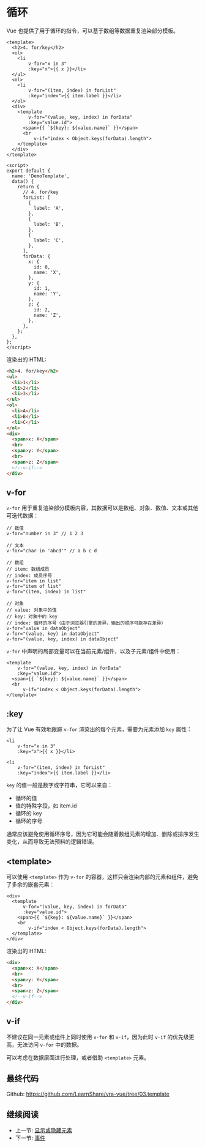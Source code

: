 # 循环

Vue 也提供了用于循环的指令，可以基于数组等数据重复渲染部分模板。

``` vue
<template>
  <h2>4. for/key</h2>
  <ul>
    <li
        v-for="x in 3"
        :key="x">{{ x }}</li>
  </ul>
  <ol>
    <li
        v-for="(item, index) in forList"
        :key="index">{{ item.label }}</li>
  </ol>
  <div>
    <template
        v-for="(value, key, index) in forData"
        :key="value.id">
      <span>{{ `${key}: ${value.name}` }}</span>
      <br
          v-if="index < Object.keys(forData).length">
    </template>
  </div>
</template>

<script>
export default {
  name: 'DemoTemplate',
  data() {
    return {
      // 4. for/key
      forList: [
        {
          label: 'A',
        },
        {
          label: 'B',
        },
        {
          label: 'C',
        },
      ],
      forData: {
        x: {
          id: 0,
          name: 'X',
        },
        y: {
          id: 1,
          name: 'Y',
        },
        z: {
          id: 2,
          name: 'Z',
        },
      },
    };
  },
};
</script>
```

渲染出的 HTML:

``` html
<h2>4. for/key</h2>
<ul>
  <li>1</li>
  <li>2</li>
  <li>3</li>
</ul>
<ol>
  <li>A</li>
  <li>B</li>
  <li>C</li>
</ol>
<div>
  <span>x: X</span>
  <br>
  <span>y: Y</span>
  <br>
  <span>z: Z</span>
  <!--v-if-->
</div>
```

## v-for

`v-for` 用于重复渲染部分模板内容，其数据可以是数组、对象、数值、文本或其他可迭代数据：

```
// 数值
v-for="number in 3" // 1 2 3

// 文本
v-for="char in 'abcd'" // a b c d

// 数组
// item: 数组成员
// index: 成员序号
v-for="item in list"
v-for="item of list"
v-for="(item, index) in list"

// 对象
// value: 对象中的值
// key: 对象中的 key
// index: 循环的序号（由于浏览器引擎的差异，输出的顺序可能存在差异）
v-for="value in dataObject"
v-for="(value, key) in dataObject"
v-for="(value, key, index) in dataObject"
```

`v-for` 中声明的局部变量可以在当前元素/组件，以及子元素/组件中使用：

``` vue
<template
    v-for="(value, key, index) in forData"
    :key="value.id">
  <span>{{ `${key}: ${value.name}` }}</span>
  <br
      v-if="index < Object.keys(forData).length">
</template>
```

## :key

为了让 Vue 有效地跟踪 `v-for` 渲染出的每个元素，需要为元素添加 `key` 属性：

``` vue
<li
    v-for="x in 3"
    :key="x">{{ x }}</li>

<li
    v-for="(item, index) in forList"
    :key="index">{{ item.label }}</li>
```

`key` 的值一般是数字或字符串，它可以来自：

+ 循环的值
+ 值的特殊字段，如 item.id
+ 循环的 key
+ 循环的序号

通常应该避免使用循环序号，因为它可能会随着数组元素的增加、删除或排序发生变化，从而导致无法预料的逻辑错误。

## \<template\>

可以使用 `<template>` 作为 `v-for` 的容器，这样只会渲染内部的元素和组件，避免了多余的嵌套元素：

``` vue
<div>
  <template
      v-for="(value, key, index) in forData"
      :key="value.id">
    <span>{{ `${key}: ${value.name}` }}</span>
    <br
        v-if="index < Object.keys(forData).length">
  </template>
</div>
```

渲染出的 HTML:

``` html
<div>
  <span>x: X</span>
  <br>
  <span>y: Y</span>
  <br>
  <span>z: Z</span>
  <!--v-if-->
</div>
```

## v-if

不建议在同一元素或组件上同时使用 `v-for` 和 `v-if`，因为此时 `v-if` 的优先级更高，无法访问 `v-for` 中的数据。

可以考虑在数据层面进行处理，或者借助 `<template>` 元素。

## 最终代码

Github: <https://github.com/LearnShare/vra-vue/tree/03.template>

## 继续阅读

+ 上一节: [显示或隐藏元素](./show-if-else.md)
+ 下一节: [事件](./event.md)
